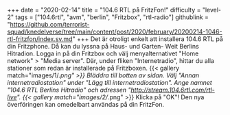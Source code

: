 +++
date = "2020-02-14"
title = "104.6 RTL på FritzFon!"
difficulty = "level-2"
tags = ["104.6rtl", "avm", "berlin", "Fritzbox", "rtl-radio"]
githublink = "https://github.com/terrorist-squad/knedelverse/tree/main/content/post/2020/february/20200214-1046-rtl-fritzfon/index.sv.md"
+++
Det är otroligt enkelt att installera 104.6 RTL på din Fritzphone. Då kan du lyssna på Haus- und Garten- Weit Berlins Hitradion. Logga in på din Fritzbox och välj menyalternativet "Home network" > "Media server". Där, under fliken "Internetradio", hittar du alla stationer som redan är installerade på Fritzboxen.
{{< gallery match="images/1/*.png" >}}
Bläddra till botten av sidan. Välj "Annan internetradiostation" under "Lägg till internetradiostation". Ange namnet "104.6 RTL Berlins Hitradio" och adressen "http://stream.104.6rtl.com/rtl-live".
{{< gallery match="images/2/*.png" >}}
Klicka på "OK"! Den nya överföringen kan omedelbart användas på din FritzFon.
